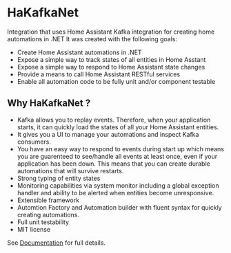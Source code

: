 # HaKafkaNet
Integration that uses Home Assistant Kafka integration for creating home automations in .NET
It was created with the following goals:
* Create Home Assistant automations in .NET
* Expose a simple way to track states of all entities in Home Asstant
* Expose a simple way to respond to Home Assistant state changes
* Provide a means to call Home Assistant RESTful services
* Enable all automation code to be fully unit and/or component testable

## Why HaKafkaNet ?
* Kafka allows you to replay events. Therefore, when your application starts, it can quickly load the states of all your Home Assistant entities.
* It gives you a UI to manage your automations and inspect Kafka consumers.
* You have an easy way to respond to events during start up which means you are guarenteed to see/handle all events at least once, even if your application has been down. This means that you can create durable automations that will survive restarts.
* Strong typing of entity states
* Monitoring capabilities via system monitor including a global exception handler and ability to be alerted when entities become unresponsive.
* Extensible framework
* Automtion Factory and Automation builder with fluent syntax for quickly creating automations.
* Full unit testability
* MIT license

See [Documentation](https://github.com/leosperry/ha-kafka-net/wiki) for full details.